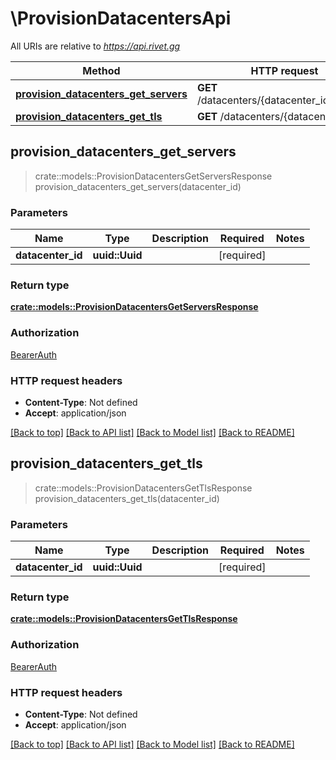 # \ProvisionDatacentersApi

All URIs are relative to *https://api.rivet.gg*

Method | HTTP request | Description
------------- | ------------- | -------------
[**provision_datacenters_get_servers**](ProvisionDatacentersApi.md#provision_datacenters_get_servers) | **GET** /datacenters/{datacenter_id}/servers | 
[**provision_datacenters_get_tls**](ProvisionDatacentersApi.md#provision_datacenters_get_tls) | **GET** /datacenters/{datacenter_id}/tls | 



## provision_datacenters_get_servers

> crate::models::ProvisionDatacentersGetServersResponse provision_datacenters_get_servers(datacenter_id)


### Parameters


Name | Type | Description  | Required | Notes
------------- | ------------- | ------------- | ------------- | -------------
**datacenter_id** | **uuid::Uuid** |  | [required] |

### Return type

[**crate::models::ProvisionDatacentersGetServersResponse**](ProvisionDatacentersGetServersResponse.md)

### Authorization

[BearerAuth](../README.md#BearerAuth)

### HTTP request headers

- **Content-Type**: Not defined
- **Accept**: application/json

[[Back to top]](#) [[Back to API list]](../README.md#documentation-for-api-endpoints) [[Back to Model list]](../README.md#documentation-for-models) [[Back to README]](../README.md)


## provision_datacenters_get_tls

> crate::models::ProvisionDatacentersGetTlsResponse provision_datacenters_get_tls(datacenter_id)


### Parameters


Name | Type | Description  | Required | Notes
------------- | ------------- | ------------- | ------------- | -------------
**datacenter_id** | **uuid::Uuid** |  | [required] |

### Return type

[**crate::models::ProvisionDatacentersGetTlsResponse**](ProvisionDatacentersGetTlsResponse.md)

### Authorization

[BearerAuth](../README.md#BearerAuth)

### HTTP request headers

- **Content-Type**: Not defined
- **Accept**: application/json

[[Back to top]](#) [[Back to API list]](../README.md#documentation-for-api-endpoints) [[Back to Model list]](../README.md#documentation-for-models) [[Back to README]](../README.md)

